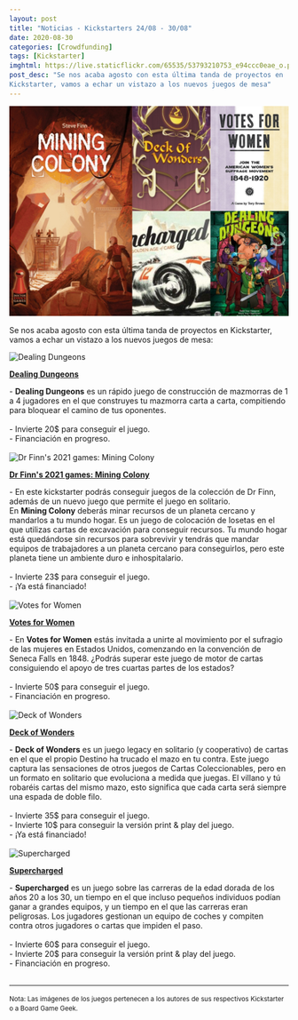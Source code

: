 ```yaml
---
layout: post
title: "Noticias - Kickstarters 24/08 - 30/08"
date: 2020-08-30
categories: [Crowdfunding]
tags: [Kickstarter]
imghtml: https://live.staticflickr.com/65535/53793210753_e94ccc0eae_o.png
post_desc: "Se nos acaba agosto con esta última tanda de proyectos en
Kickstarter, vamos a echar un vistazo a los nuevos juegos de mesa"
---
```


![](https://raw.githubusercontent.com/mazmorreoensolitario/public-images/master/crowdfunding/crowdfunding-20-0824-0830.jpg)

Se nos acaba agosto con esta última tanda de proyectos en Kickstarter, vamos a
echar un vistazo a los nuevos juegos de mesa:

<div class="row">
    <div class="col-md-3">
        <img width="200" height="200"
            src="https://cf.geekdo-images.com/imagepage/img/TsBPP658myftmudWkDfRWjyedts=/fit-in/900x600/filters:no_upscale():strip_icc()/pic5596157.jpg"
            class="img-thumbnail" alt="Dealing Dungeons">
    </div>
    <div class="col-md-9">
        <p>
            <a target="_blank" 
                href="https://www.kickstarter.com/projects/darkkeepgames/dealing-dungeons?ref=mazmorreoensolitario">
            <strong>Dealing Dungeons</strong>
            </a>
        </p>
        - <strong>Dealing Dungeons</strong> es un rápido juego de construcción
        de mazmorras de 1 a 4 jugadores en el que construyes tu mazmorra carta
        a carta, compitiendo para bloquear el camino de tus oponentes.
        <br>
        <br>
        - Invierte 20$ para conseguir el juego.
        <br>
        - Financiación en progreso.
    </div>
</div>
<br>

<div class="row">
    <div class="col-md-3">
        <img width="200" height="200"
            src="https://cf.geekdo-images.com/imagepage/img/htHdPm_uSGYqa0oNjYpckkh2pmU=/fit-in/900x600/filters:no_upscale():strip_icc()/pic5312367.png"
            class="img-thumbnail" alt="Dr Finn's 2021 games: Mining Colony">
    </div>
    <div class="col-md-9">
        <p>
            <a target="_blank" 
                href="https://www.kickstarter.com/projects/337407318/biblios-qandp-dr-finns-2021-games?ref=mazmorreoensolitario">
            <strong>Dr Finn's 2021 games: Mining Colony</strong>
            </a>
        </p>
        - En este kickstarter podrás conseguir juegos de la colección de Dr
        Finn, además de un nuevo juego que permite el juego en solitario.
        <br>
        En <strong>Mining Colony</strong> deberás minar recursos de un
        planeta cercano y mandarlos a tu mundo hogar. Es un juego de colocación
        de losetas en el que utilizas cartas de excavación para conseguir
        recursos. Tu mundo hogar está quedándose sin recursos para sobrevivir y
        tendrás que mandar equipos de trabajadores a un planeta cercano para
        conseguirlos, pero este planeta tiene un ambiente duro e
        inhospitalario.
        <br>
        <br>
        - Invierte 23$ para conseguir el juego.
        <br>
        - ¡Ya está financiado!
    </div>
</div>
<br>

<div class="row">
    <div class="col-md-3">
        <img width="200" height="200"
            src="https://cf.geekdo-images.com/imagepage/img/2Q9zxCbVjjsXqdsM-69RI1QP24M=/fit-in/900x600/filters:no_upscale():strip_icc()/pic5563977.png"
            class="img-thumbnail" alt="Votes for Women">
    </div>
    <div class="col-md-9">
        <p>
            <a target="_blank" 
                href="https://www.kickstarter.com/projects/fortcircle/votes-for-women-0?ref=mazmorreoensolitario">
            <strong>Votes for Women</strong>
            </a>
        </p>
        - En <strong>Votes for Women</strong> estás invitada a unirte al
        movimiento por el sufragio de las mujeres en Estados Unidos, comenzando
        en la convención de Seneca Falls en 1848. ¿Podrás superar este juego de
        motor de cartas consiguiendo el apoyo de tres cuartas partes de los
        estados?
        <br>
        <br>
        - Invierte 50$ para conseguir el juego.
        <br>
        - Financiación en progreso.
    </div>
</div>
<br>

<div class="row">
    <div class="col-md-3">
        <img width="200" height="200"
            src="https://cf.geekdo-images.com/imagepage/img/4ctC3AE-ULsHGxCFrZ4qXVqPlag=/fit-in/900x600/filters:no_upscale():strip_icc()/pic5613790.png"
            class="img-thumbnail" alt="Deck of Wonders">
    </div>
    <div class="col-md-9">
        <p>
            <a target="_blank" 
                href="https://www.kickstarter.com/projects/dennisfuria/deck-of-wonders?ref=mazmorreoensolitario">
            <strong>Deck of Wonders</strong>
            </a>
        </p>
        - <strong>Deck of Wonders</strong> es un juego legacy en solitario (y
        cooperativo) de cartas en el que el propio Destino ha trucado el mazo
        en tu contra. Este juego captura las sensaciones de otros juegos de
        Cartas Coleccionables, pero en un formato en solitario que evoluciona a
        medida que juegas. El villano y tú robaréis cartas del mismo mazo, esto
        significa que cada carta será siempre una espada de doble filo.
        <br>
        <br>
        - Invierte 35$ para conseguir el juego.
        <br>
        - Invierte 10$ para conseguir la versión print & play del juego.
        <br>
        - ¡Ya está financiado!
    </div>
</div>
<br>

<div class="row">
    <div class="col-md-3">
        <img width="200" height="200"
            src="https://cf.geekdo-images.com/imagepage/img/byMcudDhaOevPEA7X0EuPeUdB6k=/fit-in/900x600/filters:no_upscale():strip_icc()/pic5594610.jpg"
            class="img-thumbnail" alt="Supercharged">
    </div>
    <div class="col-md-9">
        <p>
            <a target="_blank" 
                href="https://www.kickstarter.com/projects/1032467202/supercharged?ref=mazmorreoensolitario">
            <strong>Supercharged</strong>
            </a>
        </p>
        - <strong>Supercharged</strong> es un juego sobre las carreras de la
        edad dorada de los años 20 a los 30, un tiempo en el que incluso
        pequeños individuos podían ganar a grandes equipos, y un tiempo en el
        que las carreras eran peligrosas. Los jugadores gestionan un equipo de
        coches y compiten contra otros jugadores o cartas que impiden el paso.
        <br>
        <br>
        - Invierte 60$ para conseguir el juego.
        <br>
        - Invierte 20$ para conseguir la versión print & play del juego.
        <br>
        - Financiación en progreso.
    </div>
</div>
<br>

<hr>

<small>Nota: Las imágenes de los juegos pertenecen a los autores de sus
respectivos Kickstarter o a Board Game Geek.</small>
